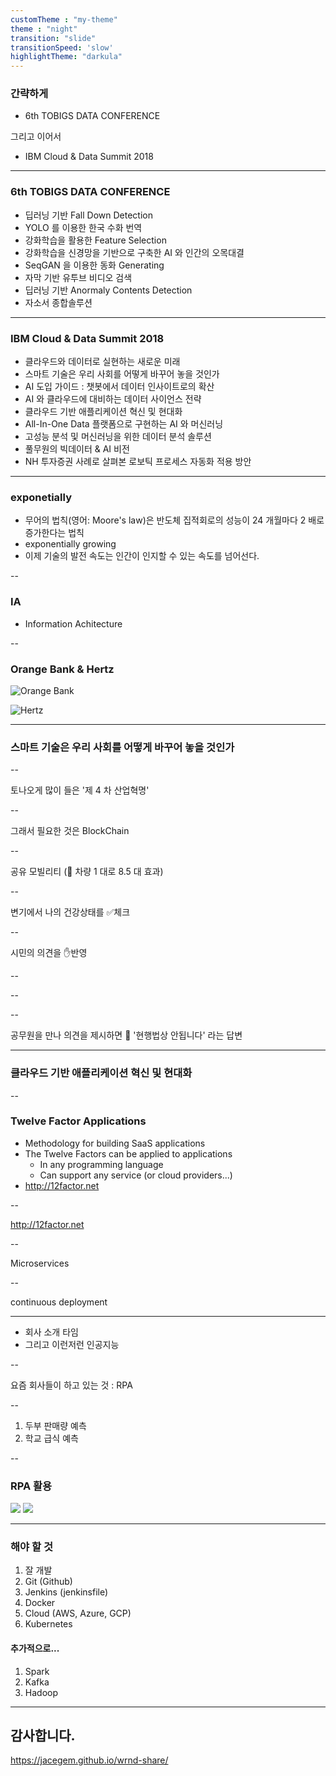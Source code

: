 ```yaml
---
customTheme : "my-theme"
theme : "night"
transition: "slide"
transitionSpeed: 'slow'
highlightTheme: "darkula"
---
```


### 간략하게

- 6th TOBIGS DATA CONFERENCE

그리고 이어서

- IBM Cloud & Data Summit 2018

---

<!-- .slide: data-background="https://goo.gl/q32qp3" class="dark"-->

### 6th TOBIGS DATA CONFERENCE <!-- .element: class="fragment fade-up block"-->

- 딥러닝 기반 Fall Down Detection<!-- .element: class="fragment fade-up block"-->
- YOLO 를 이용한 한국 수화 번역<!-- .element: class="fragment fade-up block"-->
- 강화학습을 활용한 Feature Selection<!-- .element: class="fragment fade-up block"-->
- 강화학습을 신경망을 기반으로 구축한 AI 와 인간의 오목대결<!-- .element: class="fragment fade-up block"-->
- SeqGAN 을 이용한 동화 Generating<!-- .element: class="fragment fade-up block"-->
- 자막 기반 유투브 비디오 검색<!-- .element: class="fragment fade-up block"-->
- 딥러닝 기반 Anormaly Contents Detection<!-- .element: class="fragment fade-up block"-->
- 자소서 종합솔루션<!-- .element: class="fragment fade-up block"-->

---

<!-- .slide: data-background="https://goo.gl/TPVQTV" -->

### IBM Cloud & Data Summit 2018

- 클라우드와 데이터로 실현하는 새로운 미래<!-- .element: class="fragment fade-up block"-->
- 스마트 기술은 우리 사회를 어떻게 바꾸어 놓을 것인가<!-- .element: class="fragment fade-up block"-->
- AI 도입 가이드 : 챗봇에서 데이터 인사이트로의 확산<!-- .element: class="fragment fade-up block"-->
- AI 와 클라우드에 대비하는 데이터 사이언스 전략<!-- .element: class="fragment fade-up block"-->
- 클라우드 기반 애플리케이션 혁신 및 현대화<!-- .element: class="fragment fade-up block"-->
- All-In-One Data 플랫폼으로 구현하는 AI 와 머신러닝<!-- .element: class="fragment fade-up block"-->
- 고성능 분석 및 머신러닝을 위한 데이터 분석 솔루션<!-- .element: class="fragment fade-up block"-->
- 풀무원의 빅데이터 & AI 비전<!-- .element: class="fragment fade-up block"-->
- NH 투자증권 사례로 살펴본 로보틱 프로세스 자동화 적용 방안<!-- .element: class="fragment fade-up block"-->

---

<!-- .slide: data-background="https://goo.gl/XMv8QF" -->

### exponetially

- 무어의 법칙(영어: Moore's law)은 반도체 집적회로의 성능이 24 개월마다 2 배로 증가한다는 법칙<!-- .element: class="fragment fade-up block"-->
- exponentially growing<!-- .element: class="fragment fade-up block"-->
- 이제 기술의 발전 속도는 인간이 인지할 수 있는 속도를 넘어선다.<!-- .element: class="fragment fade-up block"-->

--

<!-- .slide: data-background="https://goo.gl/XkR7iZ" -->

### IA<!-- .element: class="fragment fade-up block"-->

- Information Achitecture<!-- .element: class="fragment fade-up block greenyellow"-->

--

### Orange Bank & Hertz

![Orange Bank](https://goo.gl/vZ63sL)<!-- .element: class="left"-->

![Hertz](https://goo.gl/8HD9AC)<!-- .element: class="right"-->

---

<!-- .slide: data-background="https://goo.gl/HzX74a" -->

### 스마트 기술은 우리 사회를 어떻게 바꾸어 놓을 것인가<!-- .element: class="block"-->

--

<!-- .slide: data-background="https://goo.gl/m6VBKB" -->

토나오게 많이 들은 '제 4 차 산업혁명'<!-- .element: class="fragment fade-up block greenyellow"-->

--

<!-- .slide: data-background="https://goo.gl/DxXdyz" -->

그래서 필요한 것은 BlockChain<!-- .element: class="fragment fade-up block orange"-->

--

<!-- .slide: data-background="https://goo.gl/PPEvbe" -->

공유 모빌리티 (🚙 차량 1 대로 8.5 대 효과)<!-- .element: class="fragment fade-up block orange"-->

--

<!-- .slide: data-background="https://goo.gl/uBCgdj" -->

변기에서 나의 건강상태를 &#9989;체크<!-- .element: class="fragment fade-up block"-->

--

<!-- .slide: data-background="https://goo.gl/4SRAZ2" -->

시민의 의견을 &#9995;반영<!-- .element: class="fragment fade-up block"-->

--

<!-- .slide: data-background="https://goo.gl/eK5TY5" -->

--

<!-- .slide: data-background="https://goo.gl/CrKCZ2" -->

--

<!-- .slide: data-background="https://goo.gl/5hUDPD" -->

공무원을 만나 의견을 제시하면 🙅 '현행법상 안됩니다' 라는 답변<!-- .element: class="fragment fade-up block"-->

---

<!-- .slide: data-background="https://goo.gl/fRwQaq" -->

### 클라우드 기반 애플리케이션 혁신 및 현대화<!-- .element: class="block"-->

--

### Twelve Factor Applications

- Methodology for building SaaS applications
- The Twelve Factors can be applied to applications
  - In any programming language
  - Can support any service (or cloud providers...)
- http://12factor.net

--

<!-- .slide: data-background="https://goo.gl/fm7zWX" -->

http://12factor.net<!-- .element: class="right block"-->

--

<!-- .slide: data-background="https://goo.gl/y5dvSN" -->

Microservices<!-- .element: class="fragment fade-up block"-->

--

<!-- .slide: data-background="https://goo.gl/qzarfk" -->

continuous deployment<!-- .element: class="fragment fade-up block"-->

---

<!-- .slide: data-background="https://goo.gl/oMmXc5" -->

- 회사 소개 타임<!-- .element: class="fragment fade-up block"-->
- 그리고 이런저런 인공지능<!-- .element: class="fragment fade-up block"-->

--

<!-- .slide: data-background="https://goo.gl/jg6nxE" -->

요즘 회사들이 하고 있는 것 : RPA<!-- .element: class="fragment fade-up block"-->

--

<!-- .slide: data-background="https://goo.gl/3dXrtF" -->

1.  두부 판매량 예측<!-- .element: class="fragment fade-up block"-->
2.  학교 급식 예측<!-- .element: class="fragment fade-up block"-->

--

### RPA 활용

![](https://goo.gl/hDyh5j)<!-- .element: class="left"-->
![](https://goo.gl/To559Y)<!-- .element: class="right"-->

---

<!-- .slide: data-background="https://goo.gl/qzarfk" -->

### 해야 할 것<!-- .element: class="fragment fade-up block"-->

1.  잘 개발<!-- .element: class="fragment fade-up block yello"-->
2.  Git (Github)<!-- .element: class="fragment fade-up block yello"-->
3.  Jenkins (jenkinsfile)<!-- .element: class="fragment fade-up block yello"-->
4.  Docker<!-- .element: class="fragment fade-up block yello"-->
5.  Cloud (AWS, Azure, GCP)<!-- .element: class="fragment fade-up block yello"-->
6.  Kubernetes<!-- .element: class="fragment fade-up block yello"-->

#### 추가적으로...<!-- .element: class="fragment fade-up block"-->

1.  Spark<!-- .element: class="fragment fade-up block greenyellow"-->
2.  Kafka<!-- .element: class="fragment fade-up block greenyellow"-->
3.  Hadoop<!-- .element: class="fragment fade-up block greenyellow"-->

---

## 감사합니다.

https://jacegem.github.io/wrnd-share/
